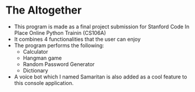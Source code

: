 # The Altogether

+ This program is made as a final project submission for Stanford Code In Place Online Python Trainin (CS106A)
+ It combines 4 functionalities that the user can enjoy
+ The program performs the following:
  + Calculator
  + Hangman game
  + Random Password Generator
  + Dictionary
+ A voice bot which I named Samaritan is also added as a cool feature to this console application.

